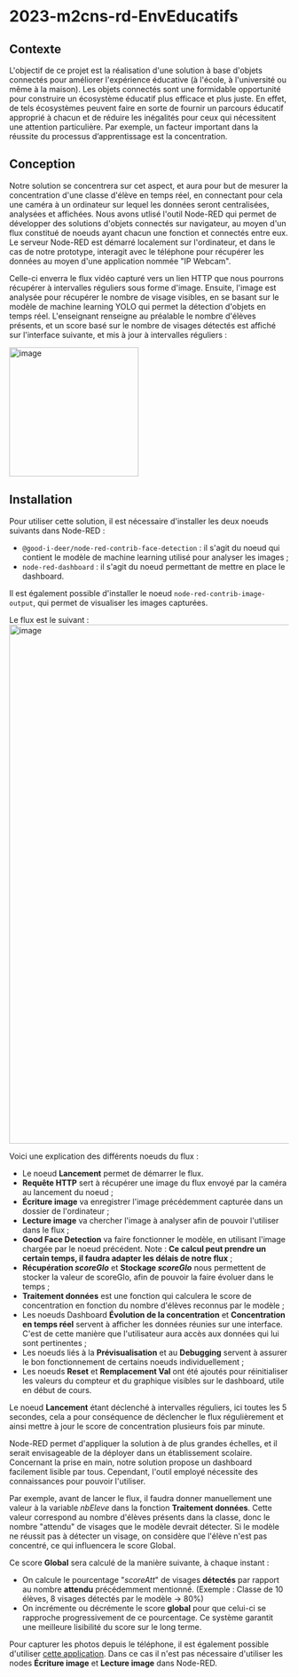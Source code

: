 # 2023-m2cns-rd-EnvEducatifs

## Contexte

L'objectif de ce projet est la réalisation d'une solution à base d'objets connectés pour améliorer l'expérience éducative (à l'école, à l'université ou même à la maison). Les objets connectés sont une formidable opportunité pour construire un écosystème éducatif plus efficace et plus juste. En effet, de tels écosystèmes peuvent faire en sorte de fournir un parcours éducatif approprié à chacun et de réduire les inégalités pour ceux qui nécessitent une attention particulière. Par exemple, un facteur important dans la réussite du processus d’apprentissage est la concentration. 


## Conception

Notre solution se concentrera sur cet aspect, et aura pour but de mesurer la concentration d'une classe d'élève en temps réel, en connectant pour cela une caméra à un ordinateur sur lequel les données seront centralisées, analysées et affichées. 
Nous avons utlisé l'outil Node-RED qui permet de développer des solutions d'objets connectés sur navigateur, au moyen d'un flux constitué de noeuds ayant chacun une fonction et connectés entre eux. Le serveur Node-RED est démarré localement sur l'ordinateur, et dans le cas de notre prototype, interagit avec le téléphone pour récupérer les données au moyen d'une application nommée "IP Webcam". 

Celle-ci enverra le flux vidéo capturé vers un lien HTTP que nous pourrons récupérer à intervalles réguliers sous forme d'image. Ensuite, l'image est analysée pour récupérer le nombre de visage visibles, en se basant sur le modèle de machine learning YOLO qui permet la détection d'objets en temps réel. L'enseignant renseigne au préalable le nombre d'élèves présents, et un score basé sur le nombre de visages détectés est affiché sur l'interface suivante, et mis à jour à intervalles réguliers : 

<img width="233" alt="image" src="https://github.com/evry-paris-saclay/2023-m2cns-rd-EnvEducatifs/assets/47394498/d7d2b863-06ad-443b-9d12-2b704f4ac957">


## Installation

Pour utiliser cette solution, il est nécessaire d'installer les deux noeuds suivants dans Node-RED :
- `@good-i-deer/node-red-contrib-face-detection` : il s'agit du noeud qui contient le modèle de machine learning utilisé pour analyser les images ;
- `node-red-dashboard` : il s'agit du noeud permettant de mettre en place le dashboard.

Il est également possible d'installer le noeud `node-red-contrib-image-output`, qui permet de visualiser les images capturées.

Le flux est le suivant : 
<img width="936" alt="image" src="https://github.com/evry-paris-saclay/2023-m2cns-rd-EnvEducatifs/assets/47394498/21990ab6-a33f-4589-9760-512da4ad0ace">


Voici une explication des différents noeuds du flux :
- Le noeud **Lancement** permet de démarrer le flux.
- **Requête HTTP** sert à récupérer une image du flux envoyé par la caméra au lancement du noeud ;
- **Écriture image** va enregistrer l'image précédemment capturée dans un dossier de l'ordinateur ;
- **Lecture image** va chercher l'image à analyser afin de pouvoir l'utiliser dans le flux ;
- **Good Face Detection** va faire fonctionner le modèle, en utilisant l'image chargée par le noeud précédent. Note : **Ce calcul peut prendre un certain temps, il faudra adapter les délais de notre flux** ;
- **Récupération *scoreGlo*** et **Stockage *scoreGlo*** nous permettent de stocker la valeur de scoreGlo, afin de pouvoir la faire évoluer dans le temps ;
- **Traitement données** est une fonction qui calculera le score de concentration en fonction du nombre d'élèves reconnus par le modèle ;
- Les noeuds Dashboard **Évolution de la concentration** et  **Concentration en temps réel** servent à afficher les données réunies sur une interface. C'est de cette manière que l'utilisateur aura accès aux données qui lui sont pertinentes ;
- Les noeuds liés à la **Prévisualisation** et au **Debugging** servent à assurer le bon fonctionnement de certains noeuds individuellement ;
- Les noeuds **Reset** et **Remplacement Val** ont été ajoutés pour réinitialiser les valeurs du compteur et du graphique visibles sur le dashboard, utile en début de cours.

Le noeud **Lancement** étant déclenché à intervalles réguliers, ici toutes les 5 secondes, cela a pour conséquence de déclencher le flux régulièrement et ainsi mettre à jour le score de concentration plusieurs fois par minute.
  
Node-RED permet d'appliquer la solution à de plus grandes échelles, et il serait envisageable de la déployer dans un établissement scolaire. Concernant la prise en main, notre solution propose un dashboard facilement lisible par tous. Cependant, l'outil employé nécessite des connaissances pour pouvoir l'utiliser.

Par exemple, avant de lancer le flux, il faudra donner manuellement une valeur à la variable *nbEleve* dans la fonction **Traitement données**. Cette valeur correspond au nombre d'élèves présents dans la classe, donc le nombre "attendu" de visages que le modèle devrait détecter. Si le modèle ne réussit pas à détecter un visage, on considère que l'élève n'est pas concentré, ce qui influencera le score Global.

Ce score **Global** sera calculé de la manière suivante, à chaque instant :
- On calcule le pourcentage "*scoreAtt*" de visages **détectés** par rapport au nombre **attendu** précédemment mentionné. (Exemple : Classe de 10 élèves, 8 visages détectés par le modèle -> 80%)
- On incrémente ou décrémente le score **global** pour que celui-ci se rapproche progressivement de ce pourcentage.
Ce système garantit une meilleure lisibilité du score sur le long terme.

Pour capturer les photos depuis le téléphone, il est également possible d'utiliser [cette application](https://github.com/CHAMPETIERAntonin/CameraSamplesHttp). Dans ce cas il n'est pas nécessaire d'utiliser les nodes **Écriture image** et **Lecture image** dans Node-RED.
